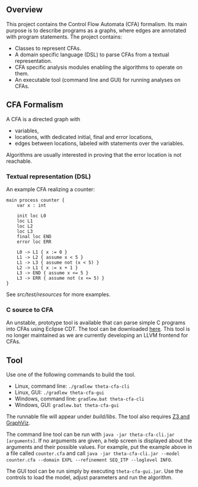 ## Overview

This project contains the Control Flow Automata (CFA) formalism. Its main purpose is to describe programs as a graphs, where edges are annotated with program statements. The project contains:

* Classes to represent CFAs.
* A domain specific language (DSL) to parse CFAs from a textual representation.
* CFA specific analysis modules enabling the algorithms to operate on them.
* An executable tool (command line and GUI) for running analyses on CFAs.

## CFA Formalism

A CFA is a directed graph with

* variables,
* locations, with dedicated initial, final and error locations,
* edges between locations, labeled with statements over the variables.

Algorithms are usually interested in proving that the error location is not reachable.

### Textual representation (DSL)

An example CFA realizing a counter:

```
main process counter {
    var x : int

    init loc L0
    loc L1
    loc L2
    loc L3
    final loc END
    error loc ERR

    L0 -> L1 { x := 0 }
    L1 -> L2 { assume x < 5 }
    L1 -> L3 { assume not (x < 5) }
    L2 -> L1 { x := x + 1 }
    L3 -> END { assume x <= 5 }
    L3 -> ERR { assume not (x <= 5) }
}
```

See _src/test/resources_ for more examples.

### C source to CFA

An unstable, prototype tool is available that can parse simple C programs into CFAs using Eclipse CDT. The tool can be downloaded [here](http://home.mit.bme.hu/~hajdua/theta/c-to-cfa.jar). This tool is no longer maintained as we are currently developing an LLVM frontend for CFAs.

## Tool

Use one of the following commands to build the tool.

- Linux, command line: `./gradlew theta-cfa-cli`
- Linux, GUI: `./gradlew theta-cfa-gui`
- Windows, command line: `gradlew.bat theta-cfa-cli`
- Windows, GUI: `gradlew.bat theta-cfa-gui`

The runnable file will appear under _build/libs_. The tool also requires [Z3 and GraphViz](../doc/Dependencies.md).

The command line tool can be run with `java -jar theta-cfa-cli.jar [arguments]`. If no arguments are given, a help screen is displayed about the arguments and their possible values. For example, put the example above in a file called `counter.cfa` and call `java -jar theta-cfa-cli.jar --model counter.cfa --domain EXPL --refinement SEQ_ITP --loglevel INFO`.

The GUI tool can be run simply by executing `theta-cfa-gui.jar`. Use the controls to load the model, adjust parameters and run the algorithm.

